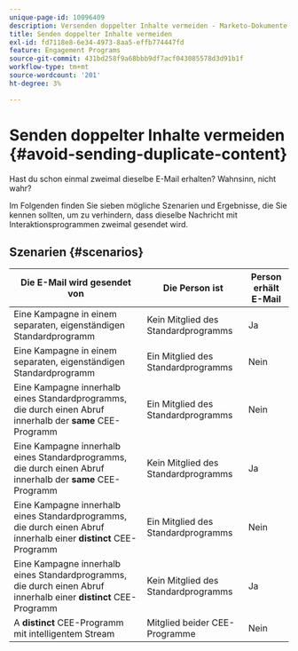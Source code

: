 ```yaml
---
unique-page-id: 10096409
description: Versenden doppelter Inhalte vermeiden - Marketo-Dokumente - Produktdokumentation
title: Senden doppelter Inhalte vermeiden
exl-id: fd7118e8-6e34-4973-8aa5-effb774447fd
feature: Engagement Programs
source-git-commit: 431bd258f9a68bbb9df7acf043085578d3d91b1f
workflow-type: tm+mt
source-wordcount: '201'
ht-degree: 3%

---
```


# Senden doppelter Inhalte vermeiden {#avoid-sending-duplicate-content}

Hast du schon einmal zweimal dieselbe E-Mail erhalten? Wahnsinn, nicht wahr?

Im Folgenden finden Sie sieben mögliche Szenarien und Ergebnisse, die Sie kennen sollten, um zu verhindern, dass dieselbe Nachricht mit Interaktionsprogrammen zweimal gesendet wird.

## Szenarien {#scenarios}

| Die E-Mail wird gesendet von | Die Person ist | Person erhält E-Mail |
|---|---|---|
| Eine Kampagne in einem separaten, eigenständigen Standardprogramm | Kein Mitglied des Standardprogramms | Ja |
| Eine Kampagne in einem separaten, eigenständigen Standardprogramm | Ein Mitglied des Standardprogramms | Nein |
| Eine Kampagne innerhalb eines Standardprogramms, die durch einen Abruf innerhalb der **same** CEE-Programm | Ein Mitglied des Standardprogramms | Nein |
| Eine Kampagne innerhalb eines Standardprogramms, die durch einen Abruf innerhalb der **same** CEE-Programm | Kein Mitglied des Standardprogramms | Ja |
| Eine Kampagne innerhalb eines Standardprogramms, die durch einen Abruf innerhalb einer **distinct** CEE-Programm | Ein Mitglied des Standardprogramms | Nein |
| Eine Kampagne innerhalb eines Standardprogramms, die durch einen Abruf innerhalb einer **distinct** CEE-Programm | Kein Mitglied des Standardprogramms | Ja |
| A **distinct** CEE-Programm mit intelligentem Stream | Mitglied beider CEE-Programme | Nein |
